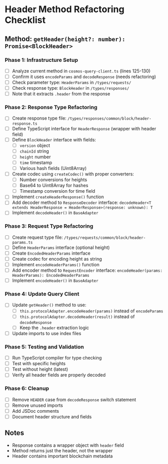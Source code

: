 # Header Method Refactoring Checklist

## Method: `getHeader(height?: number): Promise<BlockHeader>`

### Phase 1: Infrastructure Setup
- [ ] Analyze current method in `cosmos-query-client.ts` (lines 125-130)
- [ ] Confirm it uses `encodeParams` and `decodeResponse` (needs refactoring)
- [ ] Check parameter type: `HeaderParams` in `/types/requests/`
- [ ] Check response type: `BlockHeader` in `/types/responses/`
- [ ] Note that it extracts `.header` from the response

### Phase 2: Response Type Refactoring
- [ ] Create response type file: `/types/responses/common/block/header-response.ts`
- [ ] Define TypeScript interface for `HeaderResponse` (wrapper with header field)
- [ ] Define `BlockHeader` interface with fields:
  - [ ] `version` object
  - [ ] `chainId` string
  - [ ] `height` number
  - [ ] `time` timestamp
  - [ ] Various hash fields (Uint8Array)
- [ ] Create codec using `createCodec()` with proper converters:
  - [ ] Number conversions for heights
  - [ ] Base64 to Uint8Array for hashes
  - [ ] Timestamp conversion for time field
- [ ] Implement `createHeaderResponse()` function
- [ ] Add decoder method to `ResponseDecoder` interface: `decodeHeader<T extends HeaderResponse = HeaderResponse>(response: unknown): T`
- [ ] Implement `decodeHeader()` in `BaseAdapter`

### Phase 3: Request Type Refactoring
- [ ] Create request type file: `/types/requests/common/block/header-params.ts`
- [ ] Define `HeaderParams` interface (optional height)
- [ ] Create `EncodedHeaderParams` interface
- [ ] Create codec for encoding height as string
- [ ] Implement `encodeHeaderParams()` function
- [ ] Add encoder method to `RequestEncoder` interface: `encodeHeader(params: HeaderParams): EncodedHeaderParams`
- [ ] Implement `encodeHeader()` in `BaseAdapter`

### Phase 4: Update Query Client
- [ ] Update `getHeader()` method to use:
  - [ ] `this.protocolAdapter.encodeHeader(params)` instead of `encodeParams`
  - [ ] `this.protocolAdapter.decodeHeader(result)` instead of `decodeResponse`
  - [ ] Keep the `.header` extraction logic
- [ ] Update imports to use index files

### Phase 5: Testing and Validation
- [ ] Run TypeScript compiler for type checking
- [ ] Test with specific heights
- [ ] Test without height (latest)
- [ ] Verify all header fields are properly decoded

### Phase 6: Cleanup
- [ ] Remove `HEADER` case from `decodeResponse` switch statement
- [ ] Remove unused imports
- [ ] Add JSDoc comments
- [ ] Document header structure and fields

## Notes
- Response contains a wrapper object with `header` field
- Method returns just the header, not the wrapper
- Header contains important blockchain metadata